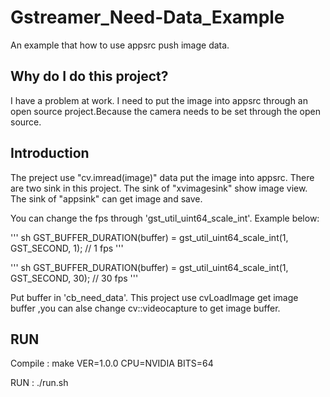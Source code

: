 # Gstreamer_Need-Data_Example
An example that how to use appsrc push image data.


## Why do I do this project?
I have a problem at work. I need to put the image into appsrc through an open source project.Because the camera needs to be set through the open source.
## Introduction
The preject use "cv.imread(image)" data  put the image into appsrc. 
There are two sink in this project. The sink of "xvimagesink" show image view. The sink of "appsink" can get image and save. 

You can change the fps through 'gst_util_uint64_scale_int'.
Example below:

''' sh 
GST_BUFFER_DURATION(buffer) = gst_util_uint64_scale_int(1, GST_SECOND, 1); // 1 fps
'''

''' sh 
GST_BUFFER_DURATION(buffer) = gst_util_uint64_scale_int(1, GST_SECOND, 30); // 30 fps
'''



Put buffer in 'cb_need_data'. This project use cvLoadImage get image buffer ,you can alse change cv::videocapture to get image buffer.


## RUN 
Compile : make VER=1.0.0 CPU=NVIDIA BITS=64

RUN     : ./run.sh
